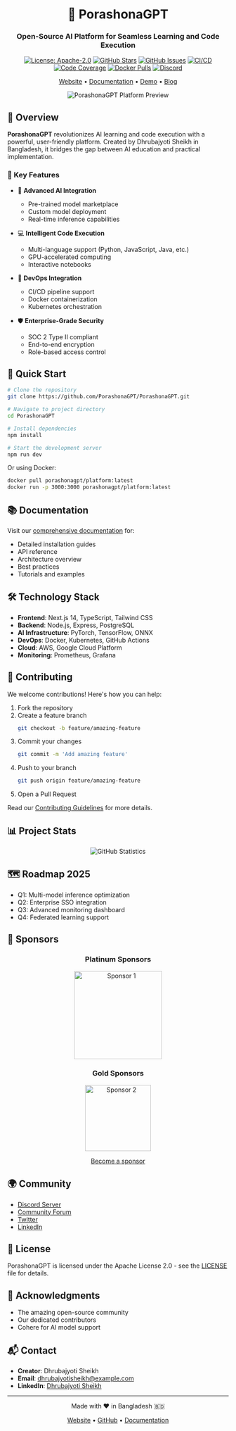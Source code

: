 <div align="center">

# 🚀 PorashonaGPT

### Open-Source AI Platform for Seamless Learning and Code Execution

[![License: Apache-2.0](https://img.shields.io/badge/License-Apache%202.0-blue.svg)](https://opensource.org/licenses/Apache-2.0)
[![GitHub Stars](https://img.shields.io/github/stars/PorashonaGPT/PorashonaGPT?style=social)](https://github.com/PorashonaGPT/PorashonaGPT)
[![GitHub Issues](https://img.shields.io/github/issues/PorashonaGPT/PorashonaGPT)](https://github.com/PorashonaGPT/PorashonaGPT/issues)
[![CI/CD](https://github.com/PorashonaGPT/PorashonaGPT/workflows/CI/CD/badge.svg)](https://github.com/PorashonaGPT/PorashonaGPT/actions)
[![Code Coverage](https://codecov.io/gh/PorashonaGPT/PorashonaGPT/branch/main/graph/badge.svg)](https://codecov.io/gh/PorashonaGPT/PorashonaGPT)
[![Docker Pulls](https://img.shields.io/docker/pulls/porashonagpt/platform)](https://hub.docker.com/r/porashonagpt/platform)
[![Discord](https://img.shields.io/discord/1234567890?color=7289da&label=Discord&logo=discord)](https://discord.gg/porashonagpt)

[Website](https://porashonagpt.com) • [Documentation](https://docs.porashonagpt.com) • [Demo](https://demo.porashonagpt.com) • [Blog](https://blog.porashonagpt.com)

![PorashonaGPT Platform Preview](assets/preview.png)

</div>

## 🌟 Overview

**PorashonaGPT** revolutionizes AI learning and code execution with a powerful, user-friendly platform. Created by Dhrubajyoti Sheikh in Bangladesh, it bridges the gap between AI education and practical implementation.

### 🎯 Key Features

- 🤖 **Advanced AI Integration**
  - Pre-trained model marketplace
  - Custom model deployment
  - Real-time inference capabilities

- 💻 **Intelligent Code Execution**
  - Multi-language support (Python, JavaScript, Java, etc.)
  - GPU-accelerated computing
  - Interactive notebooks

- 🔄 **DevOps Integration**
  - CI/CD pipeline support
  - Docker containerization
  - Kubernetes orchestration

- 🛡️ **Enterprise-Grade Security**
  - SOC 2 Type II compliant
  - End-to-end encryption
  - Role-based access control

## 🚀 Quick Start

```bash
# Clone the repository
git clone https://github.com/PorashonaGPT/PorashonaGPT.git

# Navigate to project directory
cd PorashonaGPT

# Install dependencies
npm install

# Start the development server
npm run dev
```

Or using Docker:

```bash
docker pull porashonagpt/platform:latest
docker run -p 3000:3000 porashonagpt/platform:latest
```

## 📚 Documentation

Visit our [comprehensive documentation](https://docs.porashonagpt.com) for:
- Detailed installation guides
- API reference
- Architecture overview
- Best practices
- Tutorials and examples

## 🛠️ Technology Stack

- **Frontend**: Next.js 14, TypeScript, Tailwind CSS
- **Backend**: Node.js, Express, PostgreSQL
- **AI Infrastructure**: PyTorch, TensorFlow, ONNX
- **DevOps**: Docker, Kubernetes, GitHub Actions
- **Cloud**: AWS, Google Cloud Platform
- **Monitoring**: Prometheus, Grafana

## 🤝 Contributing

We welcome contributions! Here's how you can help:

1. Fork the repository
2. Create a feature branch
   ```bash
   git checkout -b feature/amazing-feature
   ```
3. Commit your changes
   ```bash
   git commit -m 'Add amazing feature'
   ```
4. Push to your branch
   ```bash
   git push origin feature/amazing-feature
   ```
5. Open a Pull Request

Read our [Contributing Guidelines](CONTRIBUTING.md) for more details.

## 📊 Project Stats

<div align="center">

![GitHub Statistics](https://github-readme-stats.vercel.app/api?username=PorashonaGPT&show_icons=true&theme=radical)

</div>

## 🗺️ Roadmap 2025

- Q1: Multi-model inference optimization
- Q2: Enterprise SSO integration
- Q3: Advanced monitoring dashboard
- Q4: Federated learning support

## 💖 Sponsors

<div align="center">

### Platinum Sponsors

<a href="https://example.com">
  <img src="assets/sponsor1.png" alt="Sponsor 1" width="200"/>
</a>

### Gold Sponsors

<a href="https://example.com">
  <img src="assets/sponsor2.png" alt="Sponsor 2" width="150"/>
</a>

[Become a sponsor](https://github.com/sponsors/PorashonaGPT)

</div>

## 🌍 Community

- [Discord Server](https://discord.gg/porashonagpt)
- [Community Forum](https://community.porashonagpt.com)
- [Twitter](https://twitter.com/PorashonaGPT)
- [LinkedIn](https://www.linkedin.com/company/porashonagpt)

## 📝 License

PorashonaGPT is licensed under the Apache License 2.0 - see the [LICENSE](LICENSE) file for details.

## 🙏 Acknowledgments

- The amazing open-source community
- Our dedicated contributors
- Cohere for AI model support

## 📬 Contact

- **Creator**: Dhrubajyoti Sheikh
- **Email**: dhrubajyotisheikh@example.com
- **LinkedIn**: [Dhrubajyoti Sheikh](https://www.linkedin.com/in/dhrubajyotisheikh/)

---

<div align="center">

Made with ❤️ in Bangladesh 🇧🇩

[Website](https://porashonagpt.com) • [GitHub](https://github.com/PorashonaGPT) • [Documentation](https://docs.porashonagpt.com)

</div>
